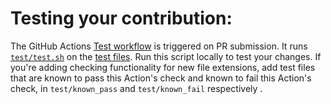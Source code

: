 # Testing your contribution:

The GitHub Actions [Test workflow](https://github.com/jidicula/clang-format-action/actions/workflows/test.yml) is triggered on PR submission. It runs [`test/test.sh`](https://github.com/jidicula/clang-format-action/blob/main/test/test.sh) on the [test files](https://github.com/jidicula/clang-format-action/tree/main/test). Run this script locally to test your changes. If you're adding checking functionality for new file extensions, add test files that are known to pass this Action's check and known to fail this Action's check, in `test/known_pass` and `test/known_fail` respectively .

